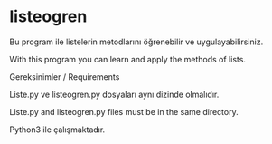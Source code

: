 # listeogren
Bu program ile listelerin metodlarını öğrenebilir ve uygulayabilirsiniz.

With this program you can learn and apply the methods of lists.

Gereksinimler / Requirements

Liste.py ve listeogren.py dosyaları aynı dizinde olmalıdır.

Liste.py and listeogren.py files must be in the same directory.

Python3 ile çalışmaktadır.
